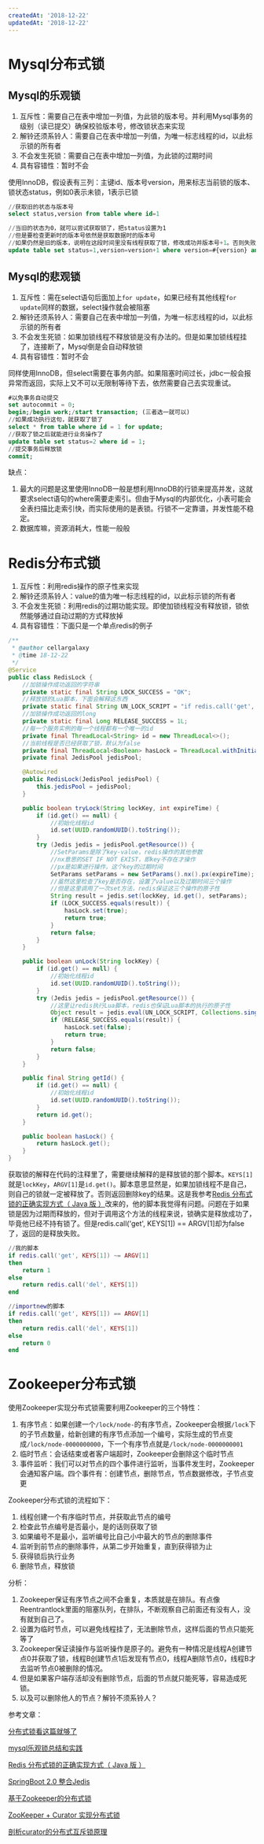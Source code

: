 ```yaml
---
createdAt: '2018-12-22'
updatedAt: '2018-12-22'
---
```


<!--more-->

# Mysql分布式锁
## Mysql的乐观锁
1. 互斥性：需要自己在表中增加一列值，为此锁的版本号。并利用Mysql事务的级别（读已提交）确保校验版本号，修改锁状态来实现
2. 解铃还须系铃人：需要自己在表中增加一列值，为唯一标志线程的id，以此标示锁的所有者
3. 不会发生死锁：需要自己在表中增加一列值，为此锁的过期时间
4. 具有容错性：暂时不会

使用InnoDB，假设表有三列：主键id、版本号version，用来标志当前锁的版本、锁状态status，例如0表示未锁，1表示已锁
```sql
//获取旧的状态与版本号
select status,version from table where id=1

//当旧的状态为0，就可以尝试获取锁了，把status设置为1
//但是要检查更新时的版本号依然是获取数据时的版本号
//如果仍然是旧的版本，说明在这段时间里没有线程获取了锁，修改成功并版本号+1。否则失败，非阻塞返回
update table set status=1,version=version+1 where version=#{version} and id=1
```

## Mysql的悲观锁
1. 互斥性：需在select语句后面加上`for update`，如果已经有其他线程`for update`同样的数据，select操作就会被阻塞
2. 解铃还须系铃人：需要自己在表中增加一列值，为唯一标志线程的id，以此标示锁的所有者
3. 不会发生死锁：如果加锁线程不释放锁是没有办法的。但是如果加锁线程挂了，连接断了，Mysql倒是会自动释放锁
4. 具有容错性：暂时不会

同样使用InnoDB，但select需要在事务内部。如果阻塞时间过长，jdbc一般会报异常而返回，实际上又不可以无限制等待下去，依然需要自己去实现重试。
```sql
#以免事务自动提交
set autocommit = 0;
begin;/begin work;/start transaction; (三者选一就可以)
//如果成功执行这句，就获取了锁了
select * from table where id = 1 for update;
//获取了锁之后就能进行业务操作了
update table set status=2 where id = 1;
//提交事务后释放锁
commit;
```

缺点：

1. 最大的问题是这里使用InnoDB一般是想利用InnoDB的行锁来提高并发，这就要求select语句的where需要走索引。但由于Mysql的内部优化，小表可能会全表扫描比走索引快，而实际使用的是表锁。行锁不一定靠谱，并发性能不稳定。
2. 数据库嘛，资源消耗大，性能一般般

# Redis分布式锁

1. 互斥性：利用redis操作的原子性来实现
2. 解铃还须系铃人：value的值为唯一标志线程的id，以此标示锁的所有者
3. 不会发生死锁：利用redis的过期功能实现。即使加锁线程没有释放锁，锁依然能够通过自动过期的方式释放掉
4. 具有容错性：下面只是一个单点redis的例子

```java
/**
 * @author cellargalaxy
 * @time 18-12-22
 */
@Service
public class RedisLock {
    //加锁操作成功返回的字符串
    private static final String LOCK_SUCCESS = "OK";
    //释放锁的Lua脚本，下面会解释这东西
    private static final String UN_LOCK_SCRIPT = "if redis.call('get', KEYS[1]) ~= ARGV[1] then return 1 else return redis.call('del', KEYS[1]) end";
    //加锁操作成功返回的long
    private static final Long RELEASE_SUCCESS = 1L;
    //每一个服务实例的每一个线程都有一个唯一的id
    private final ThreadLocal<String> id = new ThreadLocal<>();
    //当前线程是否已经获取了锁，默认为false
    private final ThreadLocal<Boolean> hasLock = ThreadLocal.withInitial(() -> false);
    private final JedisPool jedisPool;

    @Autowired
    public RedisLock(JedisPool jedisPool) {
        this.jedisPool = jedisPool;
    }

    public boolean tryLock(String lockKey, int expireTime) {
        if (id.get() == null) {
            //初始化线程id
            id.set(UUID.randomUUID().toString());
        }
        try (Jedis jedis = jedisPool.getResource()) {
            //SetParams是除了key-value，redis操作的其他参数
            //nx意思的SET IF NOT EXIST，即key不存在才操作
            //px是如果进行操作，这个key的过期时间
            SetParams setParams = new SetParams().nx().px(expireTime);
            //虽然这里检查了key是否存在，设置了value以及过期时间三个操作
            //但是这里调用了一次set方法，redis保证这三个操作的原子性
            String result = jedis.set(lockKey, id.get(), setParams);
            if (LOCK_SUCCESS.equals(result)) {
                hasLock.set(true);
                return true;
            }
            return false;
        }
    }

    public boolean unLock(String lockKey) {
        if (id.get() == null) {
            //初始化线程id
            id.set(UUID.randomUUID().toString());
        }
        try (Jedis jedis = jedisPool.getResource()) {
            //这里让redis执行Lua脚本，redis也保证Lua脚本的执行的原子性
            Object result = jedis.eval(UN_LOCK_SCRIPT, Collections.singletonList(lockKey), Collections.singletonList(id.get()));
            if (RELEASE_SUCCESS.equals(result)) {
                hasLock.set(false);
                return true;
            }
            return false;
        }
    }

    public final String getId() {
        if (id.get() == null) {
            //初始化线程id
            id.set(UUID.randomUUID().toString());
        }
        return id.get();
    }

    public boolean hasLock() {
        return hasLock.get();
    }
}
```
获取锁的解释在代码的注释里了，需要继续解释的是释放锁的那个脚本。`KEYS[1]`就是`lockKey`，`ARGV[1]`是`id.get()`。脚本意思显然是，如果加锁线程不是自己，则自己的锁就一定被释放了。否则返回删除key的结果。这是我参考[Redis 分布式锁的正确实现方式（ Java 版 ）](http://www.importnew.com/27477.html)改来的，他的脚本我觉得有问题。问题在于如果锁是因为过期而释放的，但对于调用这个方法的线程来说，锁确实是释放成功了，毕竟他已经不持有锁了。但是redis.call('get', KEYS[1]) == ARGV[1]却为false了，返回的是释放失败。
```lua
//我的脚本
if redis.call('get', KEYS[1]) ~= ARGV[1] 
then 
    return 1 
else 
    return redis.call('del', KEYS[1]) 
end

//importnew的脚本
if redis.call('get', KEYS[1]) == ARGV[1] 
then 
    return redis.call('del', KEYS[1]) 
else 
    return 0 
end
```

# Zookeeper分布式锁
使用Zookeeper实现分布式锁需要利用Zookeeper的三个特性：

1. 有序节点：如果创建一个`/lock/node-`的有序节点，Zookeeper会根据`/lock`下的子节点数量，给新创建的有序节点添加一个编号，实际生成的节点变成`/lock/node-0000000000`，下一个有序节点就是`/lock/node-0000000001`
2. 临时节点：会话结束或者客户端超时，Zookeeper会删除这个临时节点
3. 事件监听：我们可以对节点的四个事件进行监听，当事件发生时，Zookeeper会通知客户端。四个事件有：创建节点，删除节点，节点数据修改，子节点变更

Zookeeper分布式锁的流程如下：

1. 线程创建一个有序临时节点，并获取此节点的编号
2. 检查此节点编号是否最小，是的话则获取了锁
3. 如果编号不是最小，监听编号比自己小中最大的节点的删除事件
4. 监听到前节点的删除事件，从第二步开始重复，直到获得锁为止
5. 获得锁后执行业务
6. 删除节点，释放锁

分析：

1. Zookeeper保证有序节点之间不会重复，本质就是在排队。有点像Reentrantlock里面的阻塞队列，在排队，不断观察自己前面还有没有人，没有就到自己了。
2. 设置为临时节点，可以避免线程挂了，无法删除节点，这样后面的节点只能死等了
3. Zookeeper保证读操作与监听操作是原子的。避免有一种情况是线程A创建节点0并获取了锁，线程B创建节点1后发现有节点0，线程A删除节点0，线程B才去监听节点0被删除的情况。
4. 但是如果客户端存活却没有删除节点，后面的节点就只能死等，容易造成死锁。
5. 以及可以删除他人的节点？解铃不须系铃人？

参考文章：

[分布式锁看这篇就够了](http://www.54tianzhisheng.cn/2018/04/24/Distributed_lock/)

[mysql乐观锁总结和实践](https://chenzhou123520.iteye.com/blog/1863407)

[Redis 分布式锁的正确实现方式（ Java 版 ）](http://www.importnew.com/27477.html)

[SpringBoot 2.0 整合Jedis](https://blog.csdn.net/dingse/article/details/80572783)

[基于Zookeeper的分布式锁](http://www.dengshenyu.com/java/%E5%88%86%E5%B8%83%E5%BC%8F%E7%B3%BB%E7%BB%9F/2017/10/23/zookeeper-distributed-lock.html)

[ZooKeeper + Curator 实现分布式锁](https://www.jianshu.com/p/31335efec309)

[剖析curator的分布式互斥锁原理](http://blog.51cto.com/computerdragon/1764705) 